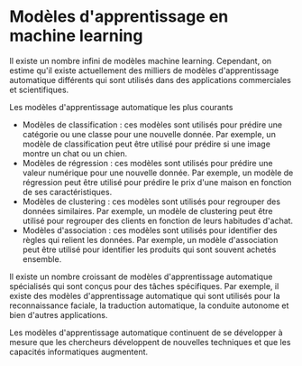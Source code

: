 # **Modèles d'apprentissage en machine learning**

Il existe un nombre infini de modèles machine learning. Cependant, on estime qu'il existe actuellement des milliers de modèles d'apprentissage automatique différents qui sont utilisés dans des applications commerciales et scientifiques.

Les modèles d'apprentissage automatique les plus courants  
* Modèles de classification : ces modèles sont utilisés pour prédire une catégorie ou une classe pour une nouvelle donnée. Par exemple, un modèle de classification peut être utilisé pour prédire si une image montre un chat ou un chien.
* Modèles de régression : ces modèles sont utilisés pour prédire une valeur numérique pour une nouvelle donnée. Par exemple, un modèle de régression peut être utilisé pour prédire le prix d'une maison en fonction de ses caractéristiques.
* Modèles de clustering : ces modèles sont utilisés pour regrouper des données similaires. Par exemple, un modèle de clustering peut être utilisé pour regrouper des clients en fonction de leurs habitudes d'achat.
* Modèles d'association : ces modèles sont utilisés pour identifier des règles qui relient les données. Par exemple, un modèle d'association peut être utilisé pour identifier les produits qui sont souvent achetés ensemble.

Il existe un nombre croissant de modèles d'apprentissage automatique spécialisés qui sont conçus pour des tâches spécifiques. Par exemple, il existe des modèles d'apprentissage automatique qui sont utilisés pour la reconnaissance faciale, la traduction automatique, la conduite autonome et bien d'autres applications.

Les modèles d'apprentissage automatique continuent de se développer à mesure que les chercheurs développent de nouvelles techniques et que les capacités informatiques augmentent.
